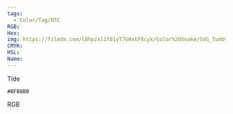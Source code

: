 ```yaml
---
tags:
  - Color/Tag/NTC
RGB:
Hex:
img: https://filedn.com/l0hpzxl1f01yT7GHxtF8cyk/Color%20Snake/SVG_Tumb%20Mass%20No%20Name/BFB8B0.svg
CMYK:
HSL:
Name:
---
```

Tide
```palette
#BFB8B0
```
RGB
